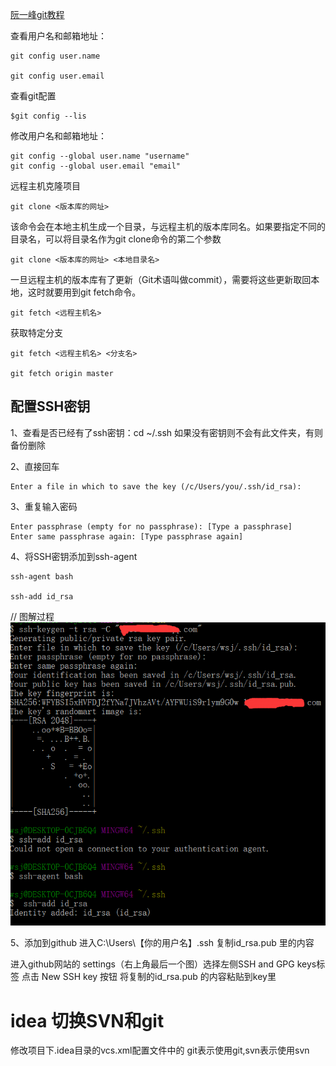 [阮一峰git教程](http://www.ruanyifeng.com/blog/2014/06/git_remote.html )

查看用户名和邮箱地址：
~~~
git config user.name

git config user.email
~~~
查看git配置

```
$git config --lis

```

修改用户名和邮箱地址：
~~~
git config --global user.name "username"
git config --global user.email "email"
~~~

远程主机克隆项目
~~~
git clone <版本库的网址>
~~~
该命令会在本地主机生成一个目录，与远程主机的版本库同名。如果要指定不同的目录名，可以将目录名作为git clone命令的第二个参数
~~~
git clone <版本库的网址> <本地目录名>
~~~

一旦远程主机的版本库有了更新（Git术语叫做commit），需要将这些更新取回本地，这时就要用到git fetch命令。
```
git fetch <远程主机名>
```
获取特定分支

```
git fetch <远程主机名> <分支名>

git fetch origin master
```


## 配置SSH密钥
1、查看是否已经有了ssh密钥：cd ~/.ssh
如果没有密钥则不会有此文件夹，有则备份删除

2、直接回车
```
Enter a file in which to save the key (/c/Users/you/.ssh/id_rsa):

```
3、重复输入密码

```
Enter passphrase (empty for no passphrase): [Type a passphrase]
Enter same passphrase again: [Type passphrase again]
```
4、将SSH密钥添加到ssh-agent

```
ssh-agent bash

ssh-add id_rsa
```
// 图解过程
![](/assets/JR8WJ7F$M}5E1@}][FFI`37.png)

5、添加到github
进入C:\Users\【你的用户名】\.ssh  复制id_rsa.pub 里的内容

进入github网站的 settings（右上角最后一个图）选择左侧SSH and GPG keys标签
点击 New SSH key 按钮   将复制的id_rsa.pub 的内容粘贴到key里

# idea 切换SVN和git
修改项目下.idea目录的vcs.xml配置文件中的<mapping directory="" vcs="Git" /> git表示使用git,svn表示使用svn
